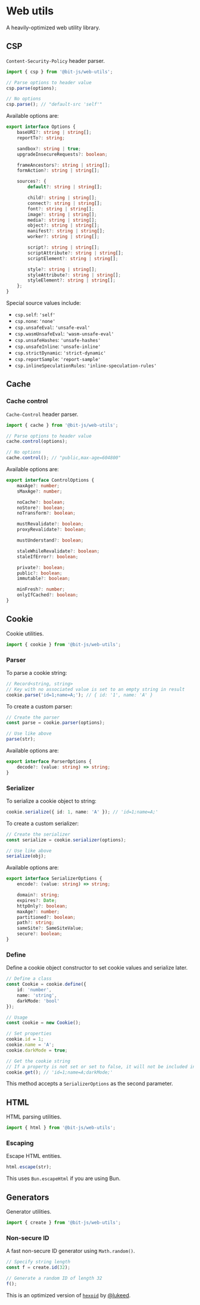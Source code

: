 # Web utils
A heavily-optimized web utility library.

## CSP
`Content-Security-Policy` header parser.
```ts
import { csp } from '@bit-js/web-utils';

// Parse options to header value
csp.parse(options);

// No options
csp.parse(); // "default-src 'self'"
```

Available options are:
```ts
export interface Options {
    baseURI?: string | string[];
    reportTo?: string;

    sandbox?: string | true;
    upgradeInsecureRequests?: boolean;

    frameAncestors?: string | string[];
    formAction?: string | string[];

    sources?: {
        default?: string | string[];

        child?: string | string[];
        connect?: string | string[];
        font?: string | string[];
        image?: string | string[];
        media?: string | string[];
        object?: string | string[];
        manifest?: string | string[];
        worker?: string | string[];

        script?: string | string[];
        scriptAttribute?: string | string[];
        scriptElement?: string | string[];

        style?: string | string[];
        styleAttribute?: string | string[];
        styleElement?: string | string[];
    };
}
```

Special source values include:
- `csp.self`: `'self'`
- `csp.none`: `'none'`
- `csp.unsafeEval`: `'unsafe-eval'`
- `csp.wasmUnsafeEval`: `'wasm-unsafe-eval'`
- `csp.unsafeHashes`: `'unsafe-hashes'`
- `csp.unsafeInline`: `'unsafe-inline'`
- `csp.strictDynamic`: `'strict-dynamic'`
- `csp.reportSample`: `'report-sample'`
- `csp.inlineSpeculationRules`: `'inline-speculation-rules'`

## Cache

### Cache control
`Cache-Control` header parser.
```ts
import { cache } from '@bit-js/web-utils';

// Parse options to header value
cache.control(options);

// No options
cache.control(); // "public,max-age=604800"
```

Available options are:
```ts
export interface ControlOptions {
    maxAge?: number;
    sMaxAge?: number;

    noCache?: boolean;
    noStore?: boolean;
    noTransform?: boolean;

    mustRevalidate?: boolean;
    proxyRevalidate?: boolean;

    mustUnderstand?: boolean;

    staleWhileRevalidate?: boolean;
    staleIfError?: boolean;

    private?: boolean;
    public?: boolean;
    immutable?: boolean;

    minFresh?: number;
    onlyIfCached?: boolean;
}
```

## Cookie
Cookie utilities.
```ts
import { cookie } from '@bit-js/web-utils';
```

### Parser
To parse a cookie string:
```ts
// Record<string, string>
// Key with no associated value is set to an empty string in result
cookie.parse('id=1;name=A;'); // { id: '1', name: 'A' }
```

To create a custom parser:
```ts
// Create the parser 
const parse = cookie.parser(options);

// Use like above
parse(str);
```

Available options are:
```ts
export interface ParserOptions {
    decode?: (value: string) => string;
}
```

### Serializer
To serialize a cookie object to string:
```ts
cookie.serialize({ id: 1, name: 'A' }); // 'id=1;name=A;'
```

To create a custom serializer:
```ts
// Create the serializer
const serialize = cookie.serializer(options);

// Use like above
serialize(obj);
```

Available options are:
```ts
export interface SerializerOptions {
    encode?: (value: string) => string;

    domain?: string;
    expires?: Date;
    httpOnly?: boolean;
    maxAge?: number;
    partitioned?: boolean;
    path?: string;
    sameSite?: SameSiteValue;
    secure?: boolean;
}
```

### Define
Define a cookie object constructor to set cookie values and serialize later.
```ts
// Define a class
const Cookie = cookie.define({
    id: 'number',
    name: 'string',
    darkMode: 'bool'
});

// Usage
const cookie = new Cookie();

// Set properties
cookie.id = 1;
cookie.name = 'A';
cookie.darkMode = true;

// Get the cookie string
// If a property is not set or set to false, it will not be included in final string
cookie.get(); // 'id=1;name=A;darkMode;'
```

This method accepts a `SerializerOptions` as the second parameter.

## HTML
HTML parsing utilities.
```ts
import { html } from '@bit-js/web-utils';
```

### Escaping
Escape HTML entities.
```ts
html.escape(str);
```

This uses `Bun.escapeHtml` if you are using Bun.

## Generators
Generator utilities.
```ts
import { create } from '@bit-js/web-utils';
```

### Non-secure ID
A fast non-secure ID generator using `Math.random()`.
```ts
// Specify string length
const f = create.id(32);

// Generate a random ID of length 32
f();
```

This is an optimized version of [`hexoid`](//github.com/lukeed/hexoid) by [@lukeed](//github.com/lukeed).
